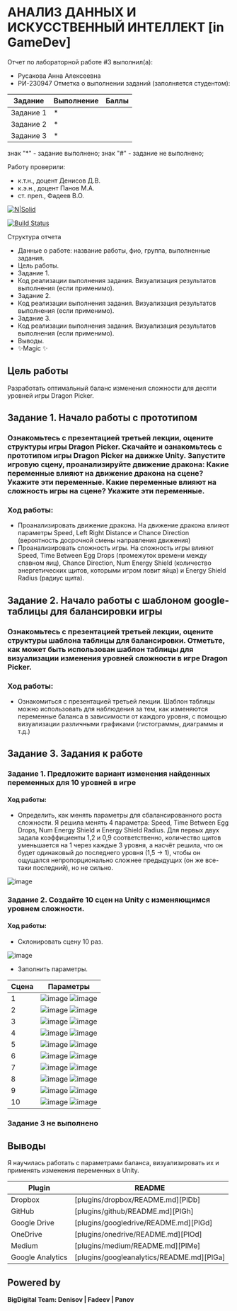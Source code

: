 # АНАЛИЗ ДАННЫХ И ИСКУССТВЕННЫЙ ИНТЕЛЛЕКТ [in GameDev]
Отчет по лабораторной работе #3 выполнил(а):
- Русакова Анна Алексеевна
- РИ-230947
Отметка о выполнении заданий (заполняется студентом):

| Задание | Выполнение | Баллы |
| ------ | ------ | ------ |
| Задание 1 | * |  |
| Задание 2 | * |  |
| Задание 3 | * |  |

знак "*" - задание выполнено; знак "#" - задание не выполнено;

Работу проверили:
- к.т.н., доцент Денисов Д.В.
- к.э.н., доцент Панов М.А.
- ст. преп., Фадеев В.О.

[![N|Solid](https://cldup.com/dTxpPi9lDf.thumb.png)](https://nodesource.com/products/nsolid)

[![Build Status](https://travis-ci.org/joemccann/dillinger.svg?branch=master)](https://travis-ci.org/joemccann/dillinger)

Структура отчета

- Данные о работе: название работы, фио, группа, выполненные задания.
- Цель работы.
- Задание 1.
- Код реализации выполнения задания. Визуализация результатов выполнения (если применимо).
- Задание 2.
- Код реализации выполнения задания. Визуализация результатов выполнения (если применимо).
- Задание 3.
- Код реализации выполнения задания. Визуализация результатов выполнения (если применимо).
- Выводы.
- ✨Magic ✨

## Цель работы
Разработать оптимальный баланс изменения сложности для десяти уровней игры Dragon Picker.


## Задание 1. Начало работы с прототипом
### Ознакомьтесь с презентацией третьей лекции, оцените структуры игры Dragon Picker. Скачайте и ознакомьтесь с прототипом игры Dragon Picker на движке Unity. Запустите игровую сцену, проанализируйте движение дракона: Какие переменные влияют на движение дракона на сцене? Укажите эти переменные. Какие переменные влияют на сложность игры на сцене? Укажите эти переменные.

### Ход работы:

- Проанализировать движение дракона.
  На движение дракона влияют параметры Speed, Left Right Distance и Chance Direction (вероятность досрочной смены направления движения)
- Проанализировать сложность игры.
  На сложность игры влияют Speed, Time Between Egg Drops (промежуток времени между спавном яиц), Chance Direction, Num Energy Shield (количество энергетических щитов, которыми игром ловит яйца) и Energy Shield Radius (радиус щита).


## Задание 2. Начало работы с шаблоном google-таблицы для балансировки игры
### Ознакомьтесь с презентацией третьей лекции, оцените структуры шаблона таблицы для балансировки. Отметьте, как может быть использован шаблон таблицы для визуализации изменения уровней сложности в игре Dragon Picker.

### Ход работы:

- Ознакомиться с презентацией третьей лекции.
  Шаблон таблицы можно использовать для наблюдения за тем, как изменяются переменные баланса в зависимости от каждого уровня, с помощью визуализации различными графиками (гистограммы, диаграммы и т.д.)


## Задание 3. Задания к работе

### Задание 1. Предложите вариант изменения найденных переменных для 10 уровней в игре

#### Ход работы:

- Определить, как менять параметры для сбалансированного роста сложности.
  Я решила менять 4 параметра: Speed, Time Between Egg Drops, Num Energy Shield и Energy Shield Radius. Для первых двух задала коэффициенты 1,2 и 0,9 соответственно, количество щитов уменьшается на 1 через каждые 3 уровня, а насчёт решила, что он будет одинаковый до последнего уровня (1,5 -> 1), чтобы он ощущался непропорционально сложнее предыдущих (он же все-таки последний), но не сильно.

![image](https://github.com/user-attachments/assets/4a7d5e46-4a09-41bb-a59a-d2c123e16f17)


### Задание 2. Создайте 10 сцен на Unity с изменяющимся уровнем сложности.

#### Ход работы:

- Склонировать сцену 10 раз.

![image](https://github.com/user-attachments/assets/5e60ca99-04fe-49fa-bd94-d6b0b4af4a14)

- Заполнить параметры.

| Сцена | Параметры |
| ------ | ------ |
| 1 | ![image](https://github.com/user-attachments/assets/8223072b-0ea6-4799-90c3-37b945c4546d) ![image](https://github.com/user-attachments/assets/5722f26a-41be-4929-a71f-0d92f7fb4300) |
| 2 | ![image](https://github.com/user-attachments/assets/19f98460-b717-4080-bb22-ebe1c9d0b76c) ![image](https://github.com/user-attachments/assets/5722f26a-41be-4929-a71f-0d92f7fb4300) |
| 3 | ![image](https://github.com/user-attachments/assets/e83de0de-27d7-41be-9be6-b29d86d28cee) ![image](https://github.com/user-attachments/assets/5722f26a-41be-4929-a71f-0d92f7fb4300) |
| 4 | ![image](https://github.com/user-attachments/assets/643482c8-49ef-461d-9d40-e52e167eea6b) ![image](https://github.com/user-attachments/assets/5722f26a-41be-4929-a71f-0d92f7fb4300) |
| 5 | ![image](https://github.com/user-attachments/assets/6f5b090c-e382-4bdb-8619-d37895c7fca7) ![image](https://github.com/user-attachments/assets/d84d4b63-5565-491b-89ba-88838b1d9f62) |
| 6 | ![image](https://github.com/user-attachments/assets/2e8fb5ae-1281-4b0a-88b0-6443bb9f396f) ![image](https://github.com/user-attachments/assets/d84d4b63-5565-491b-89ba-88838b1d9f62) |
| 7 | ![image](https://github.com/user-attachments/assets/18109d4b-e348-4e88-94bf-d78b8d03895a) ![image](https://github.com/user-attachments/assets/d84d4b63-5565-491b-89ba-88838b1d9f62) |
| 8 | ![image](https://github.com/user-attachments/assets/c0cae7d8-30b0-4472-84cb-1ec715cc784a) ![image](https://github.com/user-attachments/assets/d84d4b63-5565-491b-89ba-88838b1d9f62) |
| 9 | ![image](https://github.com/user-attachments/assets/a14382cf-fb9b-44c4-85a2-2a1fedb5023e) ![image](https://github.com/user-attachments/assets/52279f4f-1424-4098-82c1-1451f7d8cb42) |
| 10 | ![image](https://github.com/user-attachments/assets/a0bd5821-92fb-4c7d-9f48-04a56ca34671) ![image](https://github.com/user-attachments/assets/52279f4f-1424-4098-82c1-1451f7d8cb42) |


### Задание 3 не выполнено


## Выводы
Я научилась работать с параметрами баланса, визуализировать их и применять изменения переменных в Unity.


| Plugin | README |
| ------ | ------ |
| Dropbox | [plugins/dropbox/README.md][PlDb] |
| GitHub | [plugins/github/README.md][PlGh] |
| Google Drive | [plugins/googledrive/README.md][PlGd] |
| OneDrive | [plugins/onedrive/README.md][PlOd] |
| Medium | [plugins/medium/README.md][PlMe] |
| Google Analytics | [plugins/googleanalytics/README.md][PlGa] |

## Powered by

**BigDigital Team: Denisov | Fadeev | Panov**

